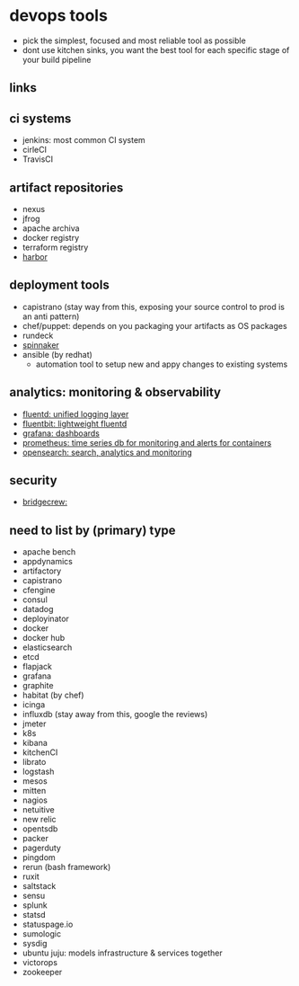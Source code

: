 # devops tools

- pick the simplest, focused and most reliable tool as possible
- dont use kitchen sinks, you want the best tool for each specific stage of your build pipeline

## links

## ci systems

- jenkins: most common CI system
- cirleCI
- TravisCI

## artifact repositories

- nexus
- jfrog
- apache archiva
- docker registry
- terraform registry
- [harbor](https://goharbor.io/)

## deployment tools

- capistrano (stay way from this, exposing your source control to prod is an anti pattern)
- chef/puppet: depends on you packaging your artifacts as OS packages
- rundeck
- [spinnaker](https://spinnaker.io/)
- ansible (by redhat)
  - automation tool to setup new and appy changes to existing systems

## analytics: monitoring & observability

- [fluentd: unified logging layer](https://www.fluentd.org/)
- [fluentbit: lightweight fluentd](https://fluentbit.io/)
- [grafana: dashboards](https://grafana.com/)
- [prometheus: time series db for monitoring and alerts for containers](https://prometheus.io/)
- [opensearch: search, analytics and monitoring](https://opensearch.org/)

## security

- [bridgecrew: ](https://bridgecrew.io/)

## need to list by (primary) type

- apache bench
- appdynamics
- artifactory
- capistrano
- cfengine
- consul
- datadog
- deployinator
- docker
- docker hub
- elasticsearch
- etcd
- flapjack
- grafana
- graphite
- habitat (by chef)
- icinga
- influxdb (stay away from this, google the reviews)
- jmeter
- k8s
- kibana
- kitchenCI
- librato
- logstash
- mesos
- mitten
- nagios
- netuitive
- new relic
- opentsdb
- packer
- pagerduty
- pingdom
- rerun (bash framework)
- ruxit
- saltstack
- sensu
- splunk
- statsd
- statuspage.io
- sumologic
- sysdig
- ubuntu juju: models infrastructure & services together
- victorops
- zookeeper
